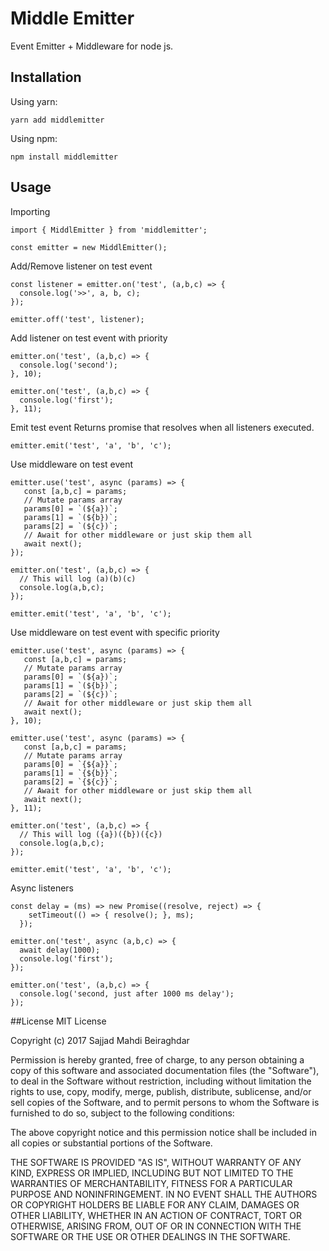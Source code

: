 # Middle Emitter

Event Emitter + Middleware for node js.

## Installation

Using yarn: 

```
yarn add middlemitter
``` 
Using npm:

```
npm install middlemitter
```

##  Usage

Importing
```
import { MiddlEmitter } from 'middlemitter';

const emitter = new MiddlEmitter();
```

Add/Remove listener on test event
```
const listener = emitter.on('test', (a,b,c) => {
  console.log('>>', a, b, c);
});

emitter.off('test', listener);
```

Add listener on test event with priority
```
emitter.on('test', (a,b,c) => {
  console.log('second');
}, 10);

emitter.on('test', (a,b,c) => {
  console.log('first');
}, 11);
```

Emit test event
Returns promise that resolves when all listeners executed.
```
emitter.emit('test', 'a', 'b', 'c');
```

Use middleware on test event 
```
emitter.use('test', async (params) => {
   const [a,b,c] = params;
   // Mutate params array
   params[0] = `(${a})`;
   params[1] = `(${b})`;
   params[2] = `(${c})`;
   // Await for other middleware or just skip them all 
   await next();
});

emitter.on('test', (a,b,c) => {
  // This will log (a)(b)(c)
  console.log(a,b,c);
});

emitter.emit('test', 'a', 'b', 'c');
```

Use middleware on test event with specific priority
```
emitter.use('test', async (params) => {
   const [a,b,c] = params;
   // Mutate params array
   params[0] = `(${a})`;
   params[1] = `(${b})`;
   params[2] = `(${c})`;
   // Await for other middleware or just skip them all 
   await next();
}, 10);

emitter.use('test', async (params) => {
   const [a,b,c] = params;
   // Mutate params array
   params[0] = `{${a}}`;
   params[1] = `{${b}}`;
   params[2] = `{${c}}`;
   // Await for other middleware or just skip them all 
   await next();
}, 11);

emitter.on('test', (a,b,c) => {
  // This will log ({a})({b})({c})
  console.log(a,b,c);
});

emitter.emit('test', 'a', 'b', 'c');
```

Async listeners
```
const delay = (ms) => new Promise((resolve, reject) => {
    setTimeout(() => { resolve(); }, ms);
  });

emitter.on('test', async (a,b,c) => {
  await delay(1000);
  console.log('first');
});

emitter.on('test', (a,b,c) => {
  console.log('second, just after 1000 ms delay');
});
```

##License
MIT License

Copyright (c) 2017 Sajjad Mahdi Beiraghdar

Permission is hereby granted, free of charge, to any person obtaining a copy
of this software and associated documentation files (the "Software"), to deal
in the Software without restriction, including without limitation the rights
to use, copy, modify, merge, publish, distribute, sublicense, and/or sell
copies of the Software, and to permit persons to whom the Software is
furnished to do so, subject to the following conditions:

The above copyright notice and this permission notice shall be included in all
copies or substantial portions of the Software.

THE SOFTWARE IS PROVIDED "AS IS", WITHOUT WARRANTY OF ANY KIND, EXPRESS OR
IMPLIED, INCLUDING BUT NOT LIMITED TO THE WARRANTIES OF MERCHANTABILITY,
FITNESS FOR A PARTICULAR PURPOSE AND NONINFRINGEMENT. IN NO EVENT SHALL THE
AUTHORS OR COPYRIGHT HOLDERS BE LIABLE FOR ANY CLAIM, DAMAGES OR OTHER
LIABILITY, WHETHER IN AN ACTION OF CONTRACT, TORT OR OTHERWISE, ARISING FROM,
OUT OF OR IN CONNECTION WITH THE SOFTWARE OR THE USE OR OTHER DEALINGS IN THE
SOFTWARE.